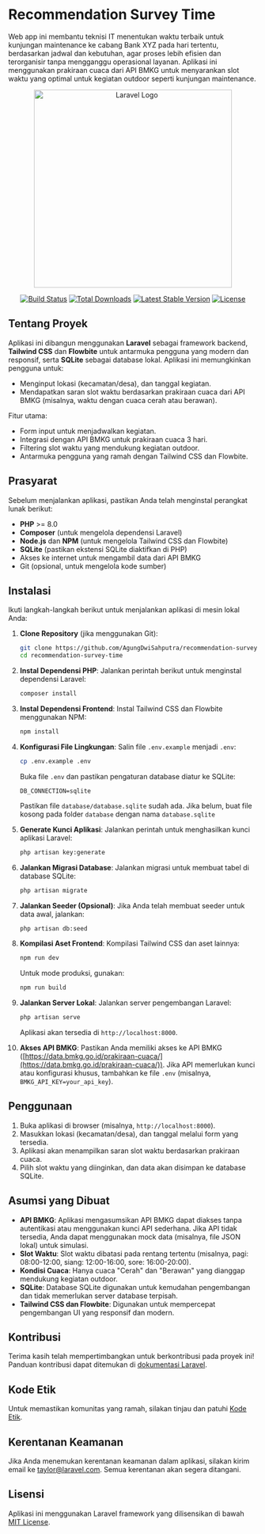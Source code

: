 # Recommendation Survey Time

Web app ini membantu teknisi IT menentukan waktu terbaik untuk kunjungan maintenance ke cabang Bank XYZ pada hari tertentu, berdasarkan jadwal dan kebutuhan, agar proses lebih efisien dan terorganisir tanpa mengganggu operasional layanan. Aplikasi ini menggunakan prakiraan cuaca dari API BMKG untuk menyarankan slot waktu yang optimal untuk kegiatan outdoor seperti kunjungan maintenance.

<p align="center"><a href="https://laravel.com" target="_blank"><img src="https://raw.githubusercontent.com/laravel/art/master/logo-lockup/5%20SVG/2%20CMYK/1%20Full%20Color/laravel-logolockup-cmyk-red.svg" width="400" alt="Laravel Logo"></a></p>

<p align="center">
<a href="https://github.com/laravel/framework/actions"><img src="https://github.com/laravel/framework/workflows/tests/badge.svg" alt="Build Status"></a>
<a href="https://packagist.org/packages/laravel/framework"><img src="https://img.shields.io/packagist/dt/laravel/framework" alt="Total Downloads"></a>
<a href="https://packagist.org/packages/laravel/framework"><img src="https://img.shields.io/packagist/v/laravel/framework" alt="Latest Stable Version"></a>
<a href="https://packagist.org/packages/laravel/framework"><img src="https://img.shields.io/packagist/l/laravel/framework" alt="License"></a>
</p>

## Tentang Proyek

Aplikasi ini dibangun menggunakan **Laravel** sebagai framework backend, **Tailwind CSS** dan **Flowbite** untuk antarmuka pengguna yang modern dan responsif, serta **SQLite** sebagai database lokal. Aplikasi ini memungkinkan pengguna untuk:
- Menginput lokasi (kecamatan/desa), dan tanggal kegiatan.
- Mendapatkan saran slot waktu berdasarkan prakiraan cuaca dari API BMKG (misalnya, waktu dengan cuaca cerah atau berawan).

Fitur utama:
- Form input untuk menjadwalkan kegiatan.
- Integrasi dengan API BMKG untuk prakiraan cuaca 3 hari.
- Filtering slot waktu yang mendukung kegiatan outdoor.
- Antarmuka pengguna yang ramah dengan Tailwind CSS dan Flowbite.

## Prasyarat

Sebelum menjalankan aplikasi, pastikan Anda telah menginstal perangkat lunak berikut:
- **PHP** >= 8.0
- **Composer** (untuk mengelola dependensi Laravel)
- **Node.js** dan **NPM** (untuk mengelola Tailwind CSS dan Flowbite)
- **SQLite** (pastikan ekstensi SQLite diaktifkan di PHP)
- Akses ke internet untuk mengambil data dari API BMKG
- Git (opsional, untuk mengelola kode sumber)

## Instalasi

Ikuti langkah-langkah berikut untuk menjalankan aplikasi di mesin lokal Anda:

1. **Clone Repository** (jika menggunakan Git):
   ```bash
   git clone https://github.com/AgungDwiSahputra/recommendation-survey-time
   cd recommendation-survey-time
   ```

2. **Instal Dependensi PHP**:
   Jalankan perintah berikut untuk menginstal dependensi Laravel:
   ```bash
   composer install
   ```

3. **Instal Dependensi Frontend**:
   Instal Tailwind CSS dan Flowbite menggunakan NPM:
   ```bash
   npm install
   ```

4. **Konfigurasi File Lingkungan**:
   Salin file `.env.example` menjadi `.env`:
   ```bash
   cp .env.example .env
   ```
   Buka file `.env` dan pastikan pengaturan database diatur ke SQLite:
   ```env
   DB_CONNECTION=sqlite
   ```
   Pastikan file `database/database.sqlite` sudah ada. Jika belum, buat file kosong pada folder `database` dengan nama `database.sqlite`

5. **Generate Kunci Aplikasi**:
   Jalankan perintah untuk menghasilkan kunci aplikasi Laravel:
   ```bash
   php artisan key:generate
   ```

6. **Jalankan Migrasi Database**:
   Jalankan migrasi untuk membuat tabel di database SQLite:
   ```bash
   php artisan migrate
   ```

7. **Jalankan Seeder (Opsional)**:
   Jika Anda telah membuat seeder untuk data awal, jalankan:
   ```bash
   php artisan db:seed
   ```

8. **Kompilasi Aset Frontend**:
   Kompilasi Tailwind CSS dan aset lainnya:
   ```bash
   npm run dev
   ```
   Untuk mode produksi, gunakan:
   ```bash
   npm run build
   ```

9. **Jalankan Server Lokal**:
   Jalankan server pengembangan Laravel:
   ```bash
   php artisan serve
   ```
   Aplikasi akan tersedia di `http://localhost:8000`.

10. **Akses API BMKG**:
    Pastikan Anda memiliki akses ke API BMKG ([https://data.bmkg.go.id/prakiraan-cuaca/](https://data.bmkg.go.id/prakiraan-cuaca/)). Jika API memerlukan kunci atau konfigurasi khusus, tambahkan ke file `.env` (misalnya, `BMKG_API_KEY=your_api_key`).

## Penggunaan

1. Buka aplikasi di browser (misalnya, `http://localhost:8000`).
2. Masukkan lokasi (kecamatan/desa), dan tanggal melalui form yang tersedia.
3. Aplikasi akan menampilkan saran slot waktu berdasarkan prakiraan cuaca.
4. Pilih slot waktu yang diinginkan, dan data akan disimpan ke database SQLite.

## Asumsi yang Dibuat

- **API BMKG**: Aplikasi mengasumsikan API BMKG dapat diakses tanpa autentikasi atau menggunakan kunci API sederhana. Jika API tidak tersedia, Anda dapat menggunakan mock data (misalnya, file JSON lokal) untuk simulasi.
- **Slot Waktu**: Slot waktu dibatasi pada rentang tertentu (misalnya, pagi: 08:00-12:00, siang: 12:00-16:00, sore: 16:00-20:00).
- **Kondisi Cuaca**: Hanya cuaca "Cerah" dan "Berawan" yang dianggap mendukung kegiatan outdoor.
- **SQLite**: Database SQLite digunakan untuk kemudahan pengembangan dan tidak memerlukan server database terpisah.
- **Tailwind CSS dan Flowbite**: Digunakan untuk mempercepat pengembangan UI yang responsif dan modern.

## Kontribusi

Terima kasih telah mempertimbangkan untuk berkontribusi pada proyek ini! Panduan kontribusi dapat ditemukan di [dokumentasi Laravel](https://laravel.com/docs/contributions).

## Kode Etik

Untuk memastikan komunitas yang ramah, silakan tinjau dan patuhi [Kode Etik](https://laravel.com/docs/contributions#code-of-conduct).

## Kerentanan Keamanan

Jika Anda menemukan kerentanan keamanan dalam aplikasi, silakan kirim email ke [taylor@laravel.com](mailto:taylor@laravel.com). Semua kerentanan akan segera ditangani.

## Lisensi

Aplikasi ini menggunakan Laravel framework yang dilisensikan di bawah [MIT License](https://opensource.org/licenses/MIT).
